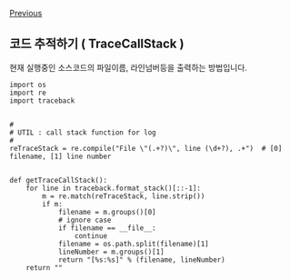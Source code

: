 [Previous](..)
## 코드 추적하기 ( TraceCallStack )
현재 실행중인 소스코드의 파일이름, 라인넘버등을 출력하는 방법입니다.

    import os
    import re
    import traceback    
    
    
    #
    # UTIL : call stack function for log
    #
    reTraceStack = re.compile("File \"(.+?)\", line (\d+?), .+")  # [0] filename, [1] line number
    
    
    def getTraceCallStack():
        for line in traceback.format_stack()[::-1]:
            m = re.match(reTraceStack, line.strip())
            if m:
                filename = m.groups()[0]
                # ignore case
                if filename == __file__:
                    continue
                filename = os.path.split(filename)[1]
                lineNumber = m.groups()[1]
                return "[%s:%s]" % (filename, lineNumber)
        return ""